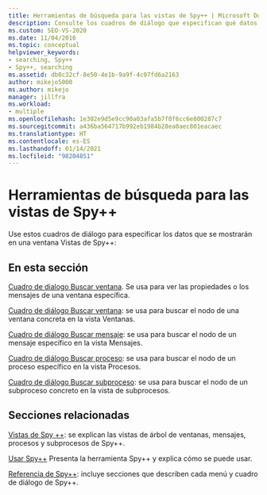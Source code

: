```yaml
---
title: Herramientas de búsqueda para las vistas de Spy++ | Microsoft Docs
description: Consulte los cuadros de diálogo que especifican qué datos mostrará una ventana Vistas de Spy++. Entre los cuadros de diálogo se incluyen Buscar ventana, Búsqueda de ventana, Buscar mensaje, Buscar proceso y Buscar subproceso.
ms.custom: SEO-VS-2020
ms.date: 11/04/2016
ms.topic: conceptual
helpviewer_keywords:
- searching, Spy++
- Spy++, searching
ms.assetid: db0c32cf-8e50-4e1b-9a9f-4c07fd6a2163
author: mikejo5000
ms.author: mikejo
manager: jillfra
ms.workload:
- multiple
ms.openlocfilehash: 1e302e9d5e9cc90a03afa5b7f0f6cc6e800287c7
ms.sourcegitcommit: a436ba564717b992eb1984b28ea0aec801eacaec
ms.translationtype: HT
ms.contentlocale: es-ES
ms.lasthandoff: 01/14/2021
ms.locfileid: "98204851"
---
```

# <a name="search-tools-for-spy-views"></a>Herramientas de búsqueda para las vistas de Spy++
Use estos cuadros de diálogo para especificar los datos que se mostrarán en una ventana Vistas de Spy++:

## <a name="in-this-section"></a>En esta sección
 [Cuadro de dialogo Buscar ventana](../debugger/find-window-dialog-box.md). Se usa para ver las propiedades o los mensajes de una ventana específica.

 [Cuadro de diálogo Buscar ventana](../debugger/window-search-dialog-box.md): se usa para buscar el nodo de una ventana concreta en la vista Ventanas.

 [Cuadro de diálogo Buscar mensaje](../debugger/message-search-dialog-box.md): se usa para buscar el nodo de un mensaje específico en la vista Mensajes.

 [Cuadro de diálogo Buscar proceso](../debugger/process-search-dialog-box.md): se usa para buscar el nodo de un proceso específico en la vista Procesos.

 [Cuadro de diálogo Buscar subproceso](../debugger/thread-search-dialog-box.md): se usa para buscar el nodo de un subproceso concreto en la vista de subprocesos.

## <a name="related-sections"></a>Secciones relacionadas
 [Vistas de Spy ++](../debugger/spy-increment-views.md): se explican las vistas de árbol de ventanas, mensajes, procesos y subprocesos de Spy++.

 [Usar Spy++](../debugger/using-spy-increment.md) Presenta la herramienta Spy++ y explica cómo se puede usar.

 [Referencia de Spy++](../debugger/spy-increment-reference.md): incluye secciones que describen cada menú y cuadro de diálogo de Spy++.